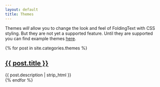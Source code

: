 ```yaml
---
layout: default
title: Themes
---
```


Themes _will_ allow you to change the look and feel of FoldingText with CSS styling. But they are not yet a supported feature. Until they are supported you can find example themes [here](http://support.foldingtext.com/kb/frequently-asked-questions/how-do-i-create-a-new-foldingtext-theme).

{% for post in site.categories.themes %}
<div class="post">
	<h2 class="title"><a href="{{ post.url }}">{{ post.title }}</a></h2>
	<div class="entry">
		{{ post.description | strip_html }}
	</div>
</div>
{% endfor %}